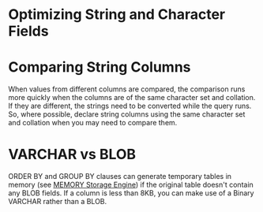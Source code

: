 # Optimizing String and Character Fields

#

# Comparing String Columns

When values from different columns are compared, the comparison runs more quickly when the columns are of the same character set and collation. If they are different, the strings need to be converted while the query runs. So, where possible, declare string columns using the same character set and collation when you may need to compare them.

#

# VARCHAR vs BLOB

ORDER BY and GROUP BY clauses can generate temporary tables in memory (see [MEMORY Storage Engine](../../../../reference/storage-engines/memory-storage-engine.md)) if the original table doesn't contain any BLOB fields. If a column is less than 8KB, you can make use of a Binary VARCHAR rather than a BLOB.